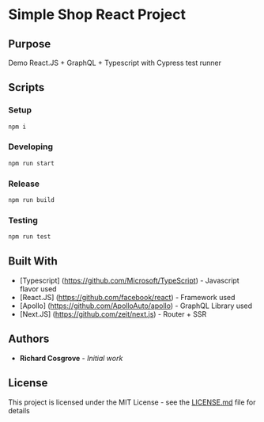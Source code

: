 # Simple Shop React Project

## Purpose
Demo React.JS + GraphQL + Typescript with Cypress test runner

## Scripts
### Setup
``` bash
npm i
```
### Developing
``` bash
npm run start
```
### Release
``` bash
npm run build
```
### Testing
``` bash
npm run test
```

## Built With
* [Typescript] (https://github.com/Microsoft/TypeScript) - Javascript flavor used
* [React.JS] (https://github.com/facebook/react) - Framework used
* [Apollo] (https://github.com/ApolloAuto/apollo) - GraphQL Library used
* [Next.JS] (https://github.com/zeit/next.js) - Router + SSR

## Authors

* **Richard Cosgrove** - *Initial work*

## License

This project is licensed under the MIT License - see the [LICENSE.md](LICENSE.md) file for details

